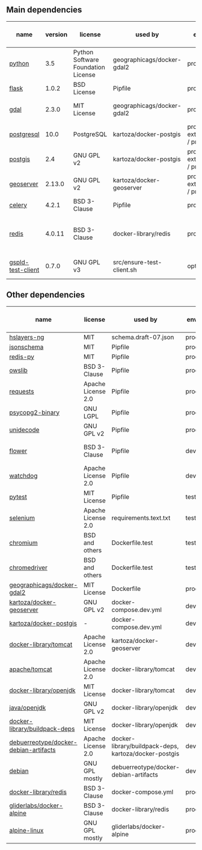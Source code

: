 
## Main dependencies

| name | version | license | used by | env | bin or src | purpose |
| --- | --- | --- | --- | --- | --- | --- |
| [python](http://www.gdal.org/) | 3.5 | Python Software Foundation License | geographicags/docker-gdal2 | prod | bin | to communicate |
| [flask](http://flask.pocoo.org/) | 1.0.2 | BSD License | Pipfile | prod | bin | to build REST API |
| [gdal](http://www.gdal.org/) | 2.3.0 | MIT License | geographicags/docker-gdal2 | prod | bin | to import vector files into DB |
| [postgresql](https://www.postgresql.org/) | 10.0 | PostgreSQL | kartoza/docker-postgis | prod-external / prod | bin | to store vector data effectively |
| [postgis](https://postgis.net/) | 2.4 | GNU GPL v2 | kartoza/docker-postgis | prod-external / prod | bin | to store vector data effectively |
| [geoserver](https://github.com/geoserver/geoserver) | 2.13.0 | GNU GPL v2 | kartoza/docker-geoserver | prod-external / prod | bin | to provide WMS/WFS endpoints |
| [celery](http://www.celeryproject.org/) | 4.2.1 | BSD 3-Clause | Pipfile | prod | bin | asynchronous task runner |
| [redis](https://redis.io/) | 4.0.11 | BSD 3-Clause | docker-library/redis | prod | bin | celery message broker, source of truth for server side |
| [gspld-test-client](https://github.com/jirik/gspld-test-client) | 0.7.0 | GNU GPL v3 | src/ensure-test-client.sh | opt | bin | to demonstrate communication with REST API |

## Other dependencies

| name | license | used by | env | bin or src | purpose |
| --- | --- | --- | --- | --- | --- |
| [hslayers-ng](https://github.com/hslayers/hslayers-ng) | MIT | schema.draft-07.json | prod | src | |
| [jsonschema](https://github.com/Julian/jsonschema) | MIT | Pipfile | prod | bin | |
| [redis-py](https://github.com/andymccurdy/redis-py) | MIT | Pipfile | prod | bin | |
| [owslib](https://github.com/geopython/OWSLib) | BSD 3-Clause | Pipfile | prod | bin | |
| [requests](http://python-requests.org) | Apache License 2.0 | Pipfile | prod | bin | |
| [psycopg2-binary](https://github.com/psycopg/psycopg2) | GNU LGPL | Pipfile | prod | bin | |
| [unidecode](https://github.com/avian2/unidecode) | GNU GPL v2 | Pipfile | prod | bin | |
| [flower](https://github.com/mher/flower) | BSD 3-Clause | Pipfile | dev | bin | to monitor celery tasks |
| [watchdog](https://github.com/gorakhargosh/watchdog) | Apache License 2.0 | Pipfile | dev | bin | |
| [pytest](https://pytest.org/) | MIT License | Pipfile | test | bin | |
| [selenium](https://www.chromium.org/) | Apache License 2.0 | requirements.text.txt | test | bin | for integration testing |
| [chromium](https://www.chromium.org/) | BSD and others | Dockerfile.test | test | bin | for integration testing |
| [chromedriver](http://chromedriver.chromium.org/) | BSD and others | Dockerfile.test | test | bin | for integration testing |
| [geographicags/docker-gdal2](https://github.com/GeographicaGS/Docker-GDAL2) | MIT License | Dockerfile | prod | bin | |
| [kartoza/docker-geoserver](https://github.com/kartoza/docker-geoserver) | GNU GPL v2 | docker-compose.dev.yml | dev | bin | |
| [kartoza/docker-postgis](https://github.com/kartoza/docker-postgis) | - | docker-compose.dev.yml | dev | bin | |
| [docker-library/tomcat](https://github.com/docker-library/tomcat) | Apache License 2.0 | kartoza/docker-geoserver | dev | bin | |
| [apache/tomcat](http://tomcat.apache.org/) | Apache License 2.0 | docker-library/tomcat | dev | bin | |
| [docker-library/openjdk](https://github.com/docker-library/openjdk) | MIT License | docker-library/tomcat | dev | bin | |
| [java/openjdk](http://openjdk.java.net/) | GNU GPL v2 | docker-library/openjdk | dev | bin | |
| [docker-library/buildpack-deps](https://github.com/docker-library/buildpack-deps) | MIT License | docker-library/openjdk | dev | bin | |
| [debuerreotype/docker-debian-artifacts](https://github.com/debuerreotype/docker-debian-artifacts) | Apache License 2.0 | docker-library/buildpack-deps, kartoza/docker-postgis | dev | bin | |
| [debian](https://www.debian.org/) | GNU GPL mostly | debuerreotype/docker-debian-artifacts | dev | bin | |
| [docker-library/redis](https://github.com/docker-library/redis) | BSD 3-Clause | docker-compose.yml | prod | bin | |
| [gliderlabs/docker-alpine](https://github.com/gliderlabs/docker-alpine) | BSD 3-Clause | docker-library/redis | prod | bin | |
| [alpine-linux](https://alpinelinux.org/) | GNU GPL mostly | gliderlabs/docker-alpine | prod | bin | |
